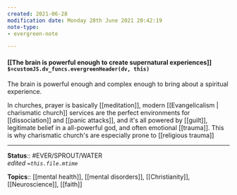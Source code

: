 ```yaml
---
created: 2021-06-28
modification date: Monday 28th June 2021 20:42:19
note-type: 
- evergreen-note

---
```


#### [[The brain is powerful enough to create supernatural experiences]] `$=customJS.dv_funcs.evergreenHeader(dv, this)`

The brain is powerful enough and complex enough to bring about a spiritual experience. 

In churches, prayer is basically [[meditation]], modern [[Evangelicalism | charismatic church]] services are the perfect environments for [[dissociation]] and [[panic attacks]], and it's all powered by [[guilt]], legitimate belief in a all-powerful god, and often emotional [[trauma]]. This is why charismatic church's are especially prone to [[religious trauma]]

---

**Status**:: #EVER/SPROUT/WATER  
*edited `=this.file.mtime`*


**Topics**:: [[mental health]], [[mental disorders]], [[Christianity]], [[Neuroscience]], [[faith]]
	

